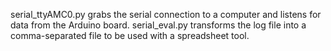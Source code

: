 serial_ttyAMC0.py grabs the serial connection to a computer and listens for data from the Arduino board.
serial_eval.py transforms the log file into a comma-separated file to be used with a spreadsheet tool.
